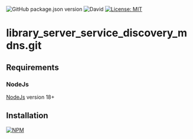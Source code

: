 ![GitHub package.json version](https://img.shields.io/github/package-json/v/thzero/library_server_service_discovery_mdns.git)
![David](https://img.shields.io/david/thzero/library_server_service_discovery_mdns.git)
[![License: MIT](https://img.shields.io/badge/License-MIT-yellow.svg)](https://opensource.org/licenses/MIT)

# library_server_service_discovery_mdns.git

## Requirements

### NodeJs

[NodeJs](https://nodejs.org) version 18+

## Installation

[![NPM](https://nodei.co/npm/@thzero/library_server_service_discovery_mdns.git.png?compact=true)](https://npmjs.org/package/@thzero/library_server_service_discovery_mdns.git)
